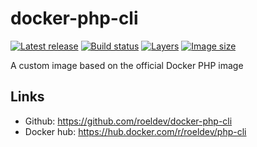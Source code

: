 docker-php-cli
==================

[![Latest release][latest-release-img]][latest-release-url]
[![Build status][build-status-img]][build-status-url]
[![Layers][image-layers-img]][image-layers-url]
[![Image size][image-size-img]][image-size-url]

[latest-release-img]: https://img.shields.io/github/release/roeldev/docker-php-cli.svg?label=latest
[latest-release-url]: https://github.com/roeldev/docker-php-cli/releases
[build-status-img]: https://img.shields.io/docker/cloud/build/roeldev/php-cli.svg
[build-status-url]: https://hub.docker.com/r/roeldev/php-cli/builds
[image-layers-img]: https://img.shields.io/microbadger/layers/roeldev/php-cli/latest.svg
[image-layers-url]: https://microbadger.com/images/roeldev/php-cli
[image-size-img]: https://img.shields.io/microbadger/image-size/roeldev/php-cli/latest.svg
[image-size-url]: https://hub.docker.com/r/roeldev/php-cli/tags


A custom image based on the official Docker PHP image


## Links
- Github: https://github.com/roeldev/docker-php-cli
- Docker hub: https://hub.docker.com/r/roeldev/php-cli
